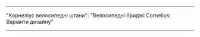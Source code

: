 - - -
"Корнеліус велосипедні штани": "Велосипедні бриджі Cornelius: Варіанти дизайну"
- - -

<PatternOptions pattern='cornelius' />
